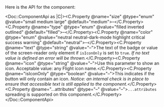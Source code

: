 Here is the API for the component:

<Doc::ComponentApi as |C|><C.Property @name="size" @type="enum" @value="small medium large" @default="medium">–</C.Property><C.Property @name="type" @type="enum" @value="filled inverted outlined" @default="filled">–</C.Property><C.Property @name="color" @type="enum" @value="neutral neutral-dark-mode highlight critical success warning" @default="neutral">–</C.Property><C.Property @name="text" @type="string" @value="–">The text of the badge or value of the screen-reader only element if `isIconOnly` is set to `true`. _If no text value is defined an error will be thrown._</C.Property><C.Property @name="icon" @type="string" @value="–">Use this parameter to show an icon. Acceptable value: any Flight icon name.</C.Property><C.Property @name="isIconOnly" @type="boolean" @value="–">This indicates if the button will only contain an icon. _Notice: an internal check is in place to ensure that accessible text is still applied to the component._</C.Property><C.Property @name="...attributes" @type="–" @value="–">`...attributes` spreading is supported on this component.</C.Property></Doc::ComponentApi>